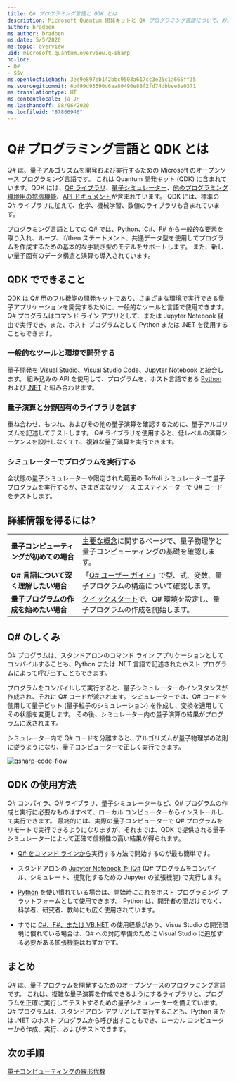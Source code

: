 ```yaml
---
title: Q# プログラミング言語と QDK とは
description: Microsoft Quantum 開発キットと Q# プログラミング言語について、および量子プログラムの作成方法について説明します。
author: bradben
ms.author: bradben
ms.date: 5/5/2020
ms.topic: overview
uid: microsoft.quantum.overview.q-sharp
no-loc:
- Q#
- $$v
ms.openlocfilehash: 3ee9e897eb142bbc9503a617cc3e25c1a665ff35
ms.sourcegitcommit: 6bf99d93590d6aa80490e88f2fd74dbbee8e0371
ms.translationtype: HT
ms.contentlocale: ja-JP
ms.lasthandoff: 08/06/2020
ms.locfileid: "87866946"
---
```

# <a name="what-are-the-no-locq-programming-language-and-qdk"></a>Q# プログラミング言語と QDK とは

Q# は、量子アルゴリズムを開発および実行するための Microsoft のオープンソース プログラミング言語です。 これは Quantum 開発キット (QDK) に含まれています。QDK には、[Q# ライブラリ](xref:microsoft.quantum.libraries)、[量子シミュレーター](xref:microsoft.quantum.machines)、[他のプログラミング環境用の拡張機能](xref:microsoft.quantum.install)、[API ドキュメント](xref:microsoft.quantum.standardlibsintro)が含まれています。 QDK には、標準の Q# ライブラリに加えて、化学、機械学習、数値のライブラリも含まれています。

プログラミング言語としての Q# では、Python、C#、F# から一般的な要素を取り入れ、ループ、if/then ステートメント、共通データ型を使用してプログラムを作成するための基本的な手続き型のモデルをサポートします。 また、新しい量子固有のデータ構造と演算も導入されています。

## <a name="what-can-i-do-with-the-qdk"></a>QDK でできること

QDK は Q# 用のフル機能の開発キットであり、さまざまな環境で実行できる量子アプリケーションを開発するために、一般的なツールと言語で使用できます。 Q# プログラムはコマンド ライン アプリとして、または Jupyter Notebook 経由で実行でき、また、ホスト プログラムとして Python または .NET を使用することもできます。

### <a name="develop-in-common-tools-and-environments"></a>一般的なツールと環境で開発する

量子開発を [Visual Studio、Visual Studio Code](xref:microsoft.quantum.install.standalone)、[Jupyter Notebook](xref:microsoft.quantum.install.jupyter) と統合します。 組み込みの API を使用して、プログラムを、ホスト言語である [Python](xref:microsoft.quantum.install.python) および [.NET](xref:microsoft.quantum.install.cs) と組み合わせます。

### <a name="try-quantum-operations-and-domain-specific-libraries"></a>量子演算と分野固有のライブラリを試す

重ね合わせ、もつれ、およびその他の量子演算を確認するために、量子アルゴリズムを記述してテストします。 Q# ライブラリを使用すると、低レベルの演算シーケンスを設計しなくても、複雑な量子演算を実行できます。

### <a name="run-programs-in-simulators"></a>シミュレーターでプログラムを実行する

全状態の量子シミュレーターや限定された範囲の Toffoli シミュレーターで量子プログラムを実行するか、さまざまなリソース エスティメーターで Q# コードをテストします。 

## <a name="where-can-i-learn-more"></a>詳細情報を得るには?

|||
| ---- | ---- |
| **量子コンピューティングが初めての場合** | [主要な概念](xref:microsoft.quantum.overview.understanding)に関するページで、量子物理学と量子コンピューティングの基礎を確認します。|
| **Q# 言語について深く理解したい場合** | 「[Q# ユーザー ガイド](xref:microsoft.quantum.guide)」で型、式、変数、量子プログラムの構造について確認します。|
| **量子プログラムの作成を始めたい場合** | [クイックスタート](xref:microsoft.quantum.install)で、Q# 環境を設定し、量子プログラムの作成を開始します。|

## <a name="how-does-no-locq-work"></a>Q# のしくみ

Q# プログラムは、スタンドアロンのコマンド ライン アプリケーションとしてコンパイルすることも、Python または .NET 言語で記述されたホスト プログラムによって呼び出すこともできます。

プログラムをコンパイルして実行すると、量子シミュレーターのインスタンスが作成され、それに Q# コードが渡されます。 シミュレーターでは、Q# コードを使用して量子ビット (量子粒子のシミュレーション) を作成し、変換を適用してその状態を変更します。 その後、シミュレーター内の量子演算の結果がプログラムに返されます。  

シミュレーター内で Q# コードを分離すると、アルゴリズムが量子物理学の法則に従うようになり、量子コンピューターで正しく実行できます。

![qsharp-code-flow](~/media/qsharp-code-flow.png)

## <a name="how-do-i-use-the-qdk"></a>QDK の使用方法

Q# コンパイラ、Q# ライブラリ、量子シミュレーターなど、Q# プログラムの作成と実行に必要なものはすべて、ローカル コンピューターからインストールして実行できます。 最終的には、実際の量子コンピューターで Q# プログラムをリモートで実行できるようになりますが、それまでは、QDK で提供される量子シミュレーターによって正確で信頼性の高い結果が得られます。

- [Q# をコマンド ラインから](xref:microsoft.quantum.install.standalone)実行する方法で開始するのが最も簡単です。

- スタンドアロンの [Jupyter Notebook を IQ#](xref:microsoft.quantum.install.jupyter) (Q# プログラムをコンパイル、シミュレート、視覚化するための Jupyter の拡張機能) で実行します。

- [Python](xref:microsoft.quantum.install.python) を使い慣れている場合は、開始時にこれをホスト プログラミング プラットフォームとして使用できます。 Python は、開発者の間だけでなく、科学者、研究者、教師にも広く使用されています。

- すでに [C#、F#、または VB.NET](xref:microsoft.quantum.install.cs) の使用経験があり、Visua Studio の開発環境に慣れている場合は、Q# への対応準備のために Visual Studio に追加する必要がある拡張機能はわずかです。  

## <a name="summary"></a>まとめ

Q# は、量子プログラムを開発するためのオープンソースのプログラミング言語です。 これは、複雑な量子演算を作成できるようにするライブラリと、プログラムを正確に実行してテストするための量子シミュレーターを備えています。 Q# プログラムは、スタンドアロン アプリとして実行することも、Python または .NET のホスト プログラムから呼び出すこともでき、ローカル コンピューターから作成、実行、およびテストできます。

## <a name="next-steps"></a>次の手順

[量子コンピューティングの線形代数](xref:microsoft.quantum.overview.algebra)
